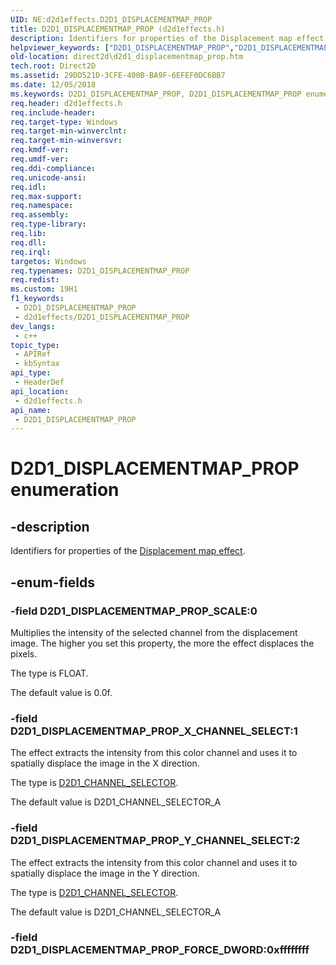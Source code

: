 ```yaml
---
UID: NE:d2d1effects.D2D1_DISPLACEMENTMAP_PROP
title: D2D1_DISPLACEMENTMAP_PROP (d2d1effects.h)
description: Identifiers for properties of the Displacement map effect.
helpviewer_keywords: ["D2D1_DISPLACEMENTMAP_PROP","D2D1_DISPLACEMENTMAP_PROP enumeration [Direct2D]","D2D1_DISPLACEMENTMAP_PROP_SCALE","D2D1_DISPLACEMENTMAP_PROP_X_CHANNEL_SELECT","D2D1_DISPLACEMENTMAP_PROP_Y_CHANNEL_SELECT","d2d1effects/D2D1_DISPLACEMENTMAP_PROP","d2d1effects/D2D1_DISPLACEMENTMAP_PROP_SCALE","d2d1effects/D2D1_DISPLACEMENTMAP_PROP_X_CHANNEL_SELECT","d2d1effects/D2D1_DISPLACEMENTMAP_PROP_Y_CHANNEL_SELECT","direct2d.d2d1_displacementmap_prop"]
old-location: direct2d\d2d1_displacementmap_prop.htm
tech.root: Direct2D
ms.assetid: 29DD521D-3CFE-400B-BA9F-6EFEF0DC6BB7
ms.date: 12/05/2018
ms.keywords: D2D1_DISPLACEMENTMAP_PROP, D2D1_DISPLACEMENTMAP_PROP enumeration [Direct2D], D2D1_DISPLACEMENTMAP_PROP_SCALE, D2D1_DISPLACEMENTMAP_PROP_X_CHANNEL_SELECT, D2D1_DISPLACEMENTMAP_PROP_Y_CHANNEL_SELECT, d2d1effects/D2D1_DISPLACEMENTMAP_PROP, d2d1effects/D2D1_DISPLACEMENTMAP_PROP_SCALE, d2d1effects/D2D1_DISPLACEMENTMAP_PROP_X_CHANNEL_SELECT, d2d1effects/D2D1_DISPLACEMENTMAP_PROP_Y_CHANNEL_SELECT, direct2d.d2d1_displacementmap_prop
req.header: d2d1effects.h
req.include-header: 
req.target-type: Windows
req.target-min-winverclnt: 
req.target-min-winversvr: 
req.kmdf-ver: 
req.umdf-ver: 
req.ddi-compliance: 
req.unicode-ansi: 
req.idl: 
req.max-support: 
req.namespace: 
req.assembly: 
req.type-library: 
req.lib: 
req.dll: 
req.irql: 
targetos: Windows
req.typenames: D2D1_DISPLACEMENTMAP_PROP
req.redist: 
ms.custom: 19H1
f1_keywords:
 - D2D1_DISPLACEMENTMAP_PROP
 - d2d1effects/D2D1_DISPLACEMENTMAP_PROP
dev_langs:
 - c++
topic_type:
 - APIRef
 - kbSyntax
api_type:
 - HeaderDef
api_location:
 - d2d1effects.h
api_name:
 - D2D1_DISPLACEMENTMAP_PROP
---
```


# D2D1_DISPLACEMENTMAP_PROP enumeration


## -description

Identifiers for properties of the <a href="/windows/desktop/Direct2D/displacement-map">Displacement map effect</a>.

## -enum-fields

### -field D2D1_DISPLACEMENTMAP_PROP_SCALE:0

Multiplies the intensity of the selected channel from the displacement image. The higher you set this property, the more the effect displaces the pixels.
            

The type is FLOAT.

The default value is 0.0f.

### -field D2D1_DISPLACEMENTMAP_PROP_X_CHANNEL_SELECT:1

The effect extracts the intensity from this color channel and uses it to spatially displace the image in the X direction.
          

The type is <a href="/windows/desktop/api/d2d1effects/ne-d2d1effects-d2d1_channel_selector">D2D1_CHANNEL_SELECTOR</a>.

The default value is D2D1_CHANNEL_SELECTOR_A

### -field D2D1_DISPLACEMENTMAP_PROP_Y_CHANNEL_SELECT:2

The effect extracts the intensity from this color channel and uses it to spatially displace the image in the Y direction.
          

The type is <a href="/windows/desktop/api/d2d1effects/ne-d2d1effects-d2d1_channel_selector">D2D1_CHANNEL_SELECTOR</a>.

The default value is D2D1_CHANNEL_SELECTOR_A

### -field D2D1_DISPLACEMENTMAP_PROP_FORCE_DWORD:0xffffffff
